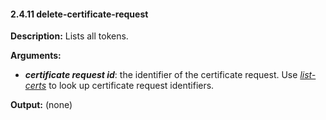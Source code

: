 #### 2.4.11 delete-certificate-request

**Description:** Lists all tokens.

**Arguments:**
* ***certificate request id***: the identifier of the certificate request. Use *[list-certs](#243-list-certs)* to look up certificate request identifiers.

**Output:** (none)